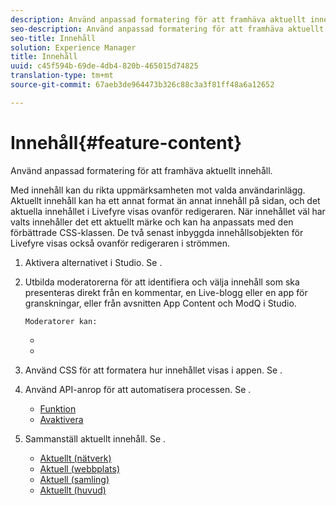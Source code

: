 ```yaml
---
description: Använd anpassad formatering för att framhäva aktuellt innehåll.
seo-description: Använd anpassad formatering för att framhäva aktuellt innehåll.
seo-title: Innehåll
solution: Experience Manager
title: Innehåll
uuid: c45f594b-69de-4db4-820b-465015d74825
translation-type: tm+mt
source-git-commit: 67aeb3de964473b326c88c3a3f81ff48a6a12652

---
```



# Innehåll{#feature-content}

Använd anpassad formatering för att framhäva aktuellt innehåll.

Med innehåll kan du rikta uppmärksamheten mot valda användarinlägg. Aktuellt innehåll kan ha ett annat format än annat innehåll på sidan, och det aktuella innehållet i Livefyre visas ovanför redigeraren. När innehållet väl har valts innehåller det ett aktuellt märke och kan ha anpassats med den förbättrade CSS-klassen. De två senast inbyggda innehållsobjekten för Livefyre visas också ovanför redigeraren i strömmen.

1. Aktivera alternativet i Studio. Se [](../c-app-customizations/t-enable-featuring-content-in-studio.md#t_enable_featuring_content_in_studio).
1. Utbilda moderatorerna för att identifiera och välja innehåll som ska presenteras direkt från en kommentar, en Live-blogg eller en app för granskningar, eller från avsnitten App Content och ModQ i Studio.

       Moderatorer kan:
   
   * [](../c-app-customizations/t-select-content-to-feature-from-studio.md#select_content_to_feature_from_studio)
   * [](../c-app-customizations/t-select-content-to-feature.md#t_select_content_to_feature)

1. Använd CSS för att formatera hur innehållet visas i appen. Se [](../c-app-customizations/c-use-css-to-style-featured-content.md#c_use_css_to_style_featured_content).
1. Använd API-anrop för att automatisera processen. Se [](../c-app-customizations/c-feature-apis.md#c_feature_apis).

   * [Funktion](#c_feature_apis/section_jpw_nqw_xz)
   * [Avaktivera](#c_feature_apis/section_knh_mqw_xz)

1. Sammanställ aktuellt innehåll. Se [](../c-app-customizations/c-aggregated-featured-content-using-the-featured-apis.md#c_aggregated_featured_content_using_the_featured_apis).

   * [Aktuellt (nätverk)](#c_aggregated_featured_content_using_the_featured_apis/section_cgm_1nw_xz)
   * [Aktuell (webbplats)](#c_aggregated_featured_content_using_the_featured_apis/section_lq5_ymw_xz)
   * [Aktuell (samling)](#c_aggregated_featured_content_using_the_featured_apis/section_kgc_xmw_xz)
   * [Aktuellt (huvud)](#c_aggregated_featured_content_using_the_featured_apis/section_n4b_lmw_xz)

